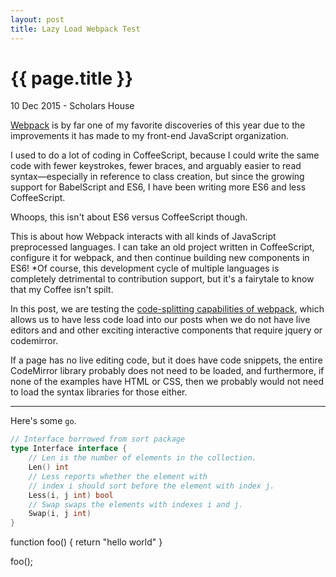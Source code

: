 ```yaml
---
layout: post
title: Lazy Load Webpack Test
---
```


{{ page.title }}
================

<p class="meta">10 Dec 2015 - Scholars House</p>

[Webpack](https://webpack.github.io) is by far one of my favorite discoveries of this year due to the improvements it has made to my front-end JavaScript organization.

I used to do a lot of coding in CoffeeScript, because I could write the same code with fewer keystrokes, fewer braces, and arguably easier to read syntax—especially in reference to class creation, but since the growing support for BabelScript and ES6, I have been writing more ES6 and less CoffeeScript.

Whoops, this isn't about ES6 versus CoffeeScript though.

This is about how Webpack interacts with all kinds of JavaScript preprocessed languages. I can take an old project written in CoffeeScript, configure it for webpack, and then continue building new components in ES6! *Of course, this development cycle of multiple languages is completely detrimental to contribution support, but it's a fairytale to know that my Coffee isn't spilt.

In this post, we are testing the [code-splitting capabilities of webpack](https://webpack.github.io/docs/code-splitting.html), which allows us to have less code load into our posts when we do not have live editors and and other exciting interactive components that require jquery or codemirror.

If a page has no live editing code, but it does have code snippets, the entire CodeMirror library probably does not need to be loaded, and furthermore, if none of the examples have HTML or CSS, then we probably would not need to load the syntax libraries for those either.

-----

Here's some `go`.

```go
// Interface borrowed from sort package
type Interface interface {
    // Len is the number of elements in the collection.
    Len() int
    // Less reports whether the element with
    // index i should sort before the element with index j.
    Less(i, j int) bool
    // Swap swaps the elements with indexes i and j.
    Swap(i, j int)
}
```

<script src="https://embed.tonicdev.com" data-element-id="my-element"></script>

<!-- anywhere else on your page -->
<div id="my-element">
function foo()
{
    return "hello world"
}

foo();
</div>

